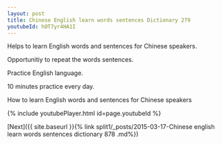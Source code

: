 ```yaml
---
layout: post
title: Chinese English learn words sentences Dictionary 279 
youtubeId: hOT7yr4HA1I
---
```

 
 
Helps to learn English words and sentences for Chinese speakers.

Opportunitiy to repeat the words sentences. 

Practice English language. 
 
10 minutes practice every day. 
 
How to learn English words and sentences for Chinese speakers 
 
{% include youtubePlayer.html id=page.youtubeId %}
 
 
[Next]({{ site.baseurl }}{% link  split1/_posts/2015-03-17-Chinese english learn words sentences dictionary 878 .md%})
 
